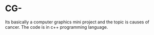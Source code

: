 # CG-
Its basically a computer graphics mini project and the topic is causes of cancer. The code is in c++ programming language.
